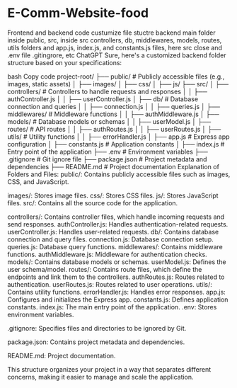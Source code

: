 # E-Comm-Website-food
Frontend and backend code
custumize file stuctre backend main folder inside public, src, inside src controllers, db, middlewares, models, routes, utils folders and app.js, index.js, and constants.js files, here src close and .env file .gitingrore, etc
ChatGPT
Sure, here's a customized backend folder structure based on your specifications:

bash
Copy code
project-root/
├── public/                  # Publicly accessible files (e.g., images, static assets)
│   ├── images/
│   ├── css/
│   ├── js/
├── src/
│   ├── controllers/         # Controllers to handle requests and responses
│   │   ├── authController.js
│   │   ├── userController.js
│   ├── db/                  # Database connection and queries
│   │   ├── connection.js
│   │   ├── queries.js
│   ├── middlewares/         # Middleware functions
│   │   ├── authMiddleware.js
│   ├── models/              # Database models or schemas
│   │   ├── userModel.js
│   ├── routes/              # API routes
│   │   ├── authRoutes.js
│   │   ├── userRoutes.js
│   ├── utils/               # Utility functions
│   │   ├── errorHandler.js
│   ├── app.js               # Express app configuration
│   ├── constants.js         # Application constants
│   ├── index.js             # Entry point of the application
├── .env                     # Environment variables
├── .gitignore               # Git ignore file
├── package.json             # Project metadata and dependencies
├── README.md                # Project documentation
Explanation of Folders and Files:
public/: Contains publicly accessible files such as images, CSS, and JavaScript.

images/: Stores image files.
css/: Stores CSS files.
js/: Stores JavaScript files.
src/: Contains all the source code for the application.

controllers/: Contains controller files, which handle incoming requests and send responses.
authController.js: Handles authentication-related requests.
userController.js: Handles user-related requests.
db/: Contains database connection and query files.
connection.js: Database connection setup.
queries.js: Database query functions.
middlewares/: Contains middleware functions.
authMiddleware.js: Middleware for authentication checks.
models/: Contains database models or schemas.
userModel.js: Defines the user schema/model.
routes/: Contains route files, which define the endpoints and link them to the controllers.
authRoutes.js: Routes related to authentication.
userRoutes.js: Routes related to user operations.
utils/: Contains utility functions.
errorHandler.js: Handles error responses.
app.js: Configures and initializes the Express app.
constants.js: Defines application constants.
index.js: The main entry point of the application.
.env: Stores environment variables.

.gitignore: Specifies files and directories to be ignored by Git.

package.json: Contains project metadata and dependencies.

README.md: Project documentation.

This structure organizes your project in a way that separates different concerns, making it easier to manage and scale the application.








